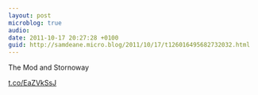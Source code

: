 ```yaml
---
layout: post
microblog: true
audio: 
date: 2011-10-17 20:27:28 +0100
guid: http://samdeane.micro.blog/2011/10/17/t126016495682732032.html
---
```

The Mod and Stornoway

[t.co/EaZVkSsJ](http://t.co/EaZVkSsJ)
